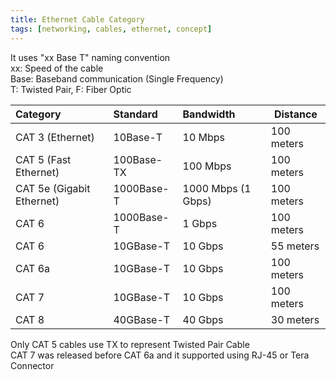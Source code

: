 ```yaml
---
title: Ethernet Cable Category
tags: [networking, cables, ethernet, concept]
---
```


It uses "xx Base T" naming convention  
xx: Speed of the cable  
Base: Baseband communication (Single Frequency)  
T: Twisted Pair, F: Fiber Optic

| Category                  | Standard   | Bandwidth          | Distance   |
|:------------------------- |:---------- |:------------------ | ---------- |
| CAT 3 (Ethernet)          | 10Base-T   | 10 Mbps            | 100 meters |
| CAT 5 (Fast Ethernet)     | 100Base-TX | 100 Mbps           | 100 meters |
| CAT 5e (Gigabit Ethernet) | 1000Base-T | 1000 Mbps (1 Gbps) | 100 meters |
| CAT 6                     | 1000Base-T | 1 Gbps             | 100 meters |
| CAT 6                     | 10GBase-T  | 10 Gbps            | 55 meters  |
| CAT 6a                    | 10GBase-T  | 10 Gbps            | 100 meters |
| CAT 7                     | 10GBase-T  | 10 Gbps            | 100 meters |
| CAT 8                     | 40GBase-T  | 40 Gbps            | 30 meters  |

Only CAT 5 cables use TX to represent Twisted Pair Cable  
CAT 7 was released before CAT 6a and it supported using RJ-45 or Tera Connector